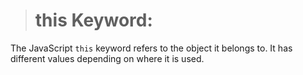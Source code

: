 > # this Keyword:

The JavaScript `this` keyword refers to the object it belongs to. It has different values depending on where it is used.
